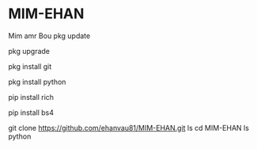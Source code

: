 # MIM-EHAN
Mim amr Bou 
pkg update

pkg upgrade

pkg install git

pkg install python

pip install rich

pip install bs4

git clone https://github.com/ehanvau81/MIM-EHAN.git
ls
cd MIM-EHAN
ls
python 

